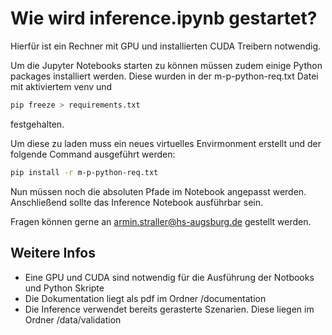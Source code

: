 # Wie wird inference.ipynb gestartet?
Hierfür ist ein Rechner mit GPU und installierten CUDA Treibern notwendig.

Um die Jupyter Notebooks starten zu können müssen zudem einige Python packages installiert werden. 
Diese wurden in der m-p-python-req.txt Datei mit aktiviertem venv und 
```bash
pip freeze > requirements.txt
```
festgehalten.

Um diese zu laden muss ein neues virtuelles Envirmonment erstellt und der folgende Command ausgeführt werden:
```bash
pip install -r m-p-python-req.txt
```

Nun müssen noch die absoluten Pfade im Notebook angepasst werden. 
Anschließend sollte das Inference Notebook ausführbar sein. 

Fragen können gerne an armin.straller@hs-augsburg.de gestellt werden. 

## Weitere Infos
- Eine GPU und CUDA sind notwendig für die Ausführung der Notbooks und Python Skripte
- Die Dokumentation liegt als pdf im Ordner /documentation
- Die Inference verwendet bereits gerasterte Szenarien. Diese liegen im Ordner /data/validation
